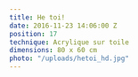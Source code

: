 ```yaml
---
title: He toi!
date: 2016-11-23 14:06:00 Z
position: 17
technique: Acrylique sur toile
dimensions: 80 x 60 cm
photo: "/uploads/hetoi_hd.jpg"
---
```


